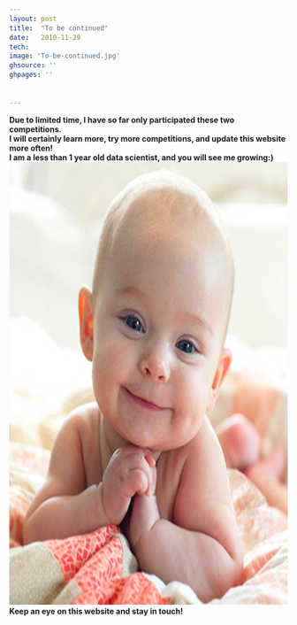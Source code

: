 ```yaml
---
layout: post
title:  "To be continued"
date:   2010-11-29
tech:   
image: 'To-be-continued.jpg'
ghsource: ''
ghpages: ''


---
```


<b>Due to limited time, I have so far only participated these two competitions.</b>     
<b>I will certainly learn more, try more competitions, and update this website more often!</b>  
<b>I am a less than 1 year old data scientist, and you will see me growing:)</b>  
<img src="\images\baby.jpg" height="800" width="800" >  
<b>Keep an eye on this website and stay in touch!</b>
